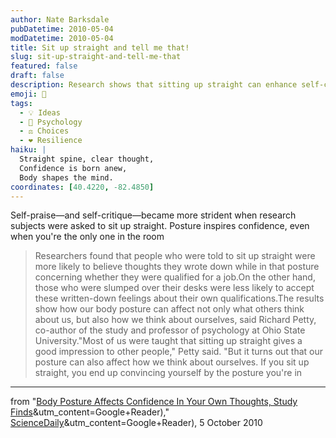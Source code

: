 ```yaml
---
author: Nate Barksdale
pubDatetime: 2010-05-04
modDatetime: 2010-05-04
title: Sit up straight and tell me that!
slug: sit-up-straight-and-tell-me-that
featured: false
draft: false
description: Research shows that sitting up straight can enhance self-confidence and influence how we perceive our own qualifications.
emoji: 🧘
tags:
  - 💡 Ideas
  - 🧠 Psychology
  - ⚖️ Choices
  - ❤️ Resilience
haiku: |
  Straight spine, clear thought,  
  Confidence is born anew,  
  Body shapes the mind.
coordinates: [40.4220, -82.4850]
---
```


Self-praise—and self-critique—became more strident when research subjects were asked to sit up straight. Posture inspires confidence, even when you're the only one in the room

> Researchers found that people who were told to sit up straight were more likely to believe thoughts they wrote down while in that posture concerning whether they were qualified for a job.On the other hand, those who were slumped over their desks were less likely to accept these written-down feelings about their own qualifications.The results show how our body posture can affect not only what others think about us, but also how we think about ourselves, said Richard Petty, co-author of the study and professor of psychology at Ohio State University."Most of us were taught that sitting up straight gives a good impression to other people," Petty said. "But it turns out that our posture can also affect how we think about ourselves. If you sit up straight, you end up convincing yourself by the posture you're in

---

from "[Body Posture Affects Confidence In Your Own Thoughts, Study Finds](https://www.google.com/search?q=%22Body%20Posture%20Affects%20Confidence%20In%20Your%20Own%20Thoughts%2C%20Study%20Finds%22%20sciencedaily.com)&utm_content=Google+Reader)," [ScienceDaily](https://www.google.com/search?q=%22ScienceDaily%22%20sciencedaily.com)&utm_content=Google+Reader), 5 October 2010
